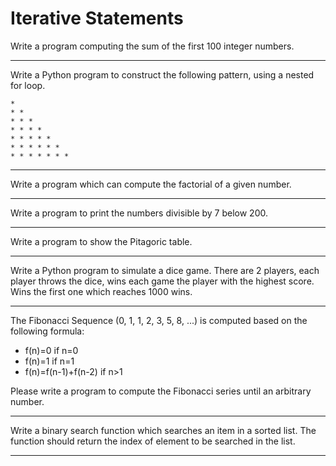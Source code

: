 # Iterative Statements

Write a program computing the sum of the first 100 integer numbers.

---

Write a Python program to construct the following pattern, using a nested for loop.
```
* 
* * 
* * * 
* * * * 
* * * * * 
* * * * * *
* * * * * * *
```

---

Write a program which can compute the factorial of a given number.

---

Write a program to print the numbers divisible by 7 below 200.

---

Write a program to show the Pitagoric table.

---

Write a Python program to simulate a dice game. There are 2 players, each player throws the dice, wins each game the player with the highest score. Wins the first one which reaches 1000 wins.

---

The Fibonacci Sequence (0, 1, 1, 2, 3, 5, 8, ...) is computed based on the following formula:
* f(n)=0 if n=0
* f(n)=1 if n=1
* f(n)=f(n-1)+f(n-2) if n>1

Please write a program to compute the Fibonacci series until an arbitrary number.

---

Write a binary search function which searches an item in a sorted list. The function should return the index of element to be searched in the list.

---

